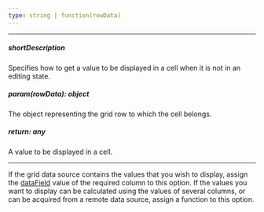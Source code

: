 ```yaml
---
type: string | function(rowData)
---
```

---
##### shortDescription
Specifies how to get a value to be displayed in a cell when it is not in an editing state.

##### param(rowData): object
The object representing the grid row to which the cell belongs.

##### return: any
A value to be displayed in a cell.

---
If the grid data source contains the values that you wish to display, assign the [dataField](/api-reference/10%20UI%20Widgets/dxDataGrid/1%20Configuration/columns/dataField.md '/Documentation/ApiReference/UI_Widgets/dxDataGrid/Configuration/columns/#dataField') value of the required column to this option.
If the values you want to display can be calculated using the values of several columns, or can be acquired from a remote data source, assign a function to this option.